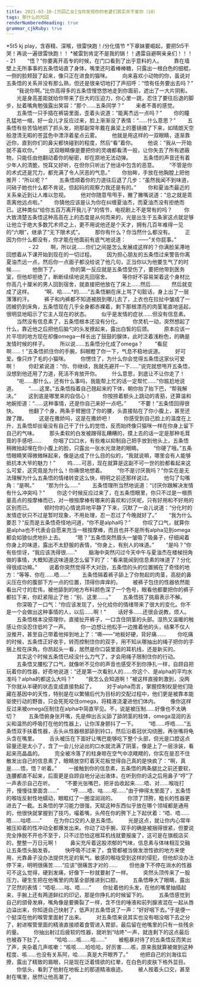 ```yaml
---
title: 2021-03-10-[咒回乙女]当你发现你的老婆们其实并不爱你（10）
tags: 那什么的咒回
renderNumberedHeading: true
grammar_cjkRuby: true
---
```

*5t5 kj play，含吞精、深喉，很雷快跑！/分化情节
*下章妹要崛起，要把5t5干哭！再说一遍很雷快跑！！
*被雷到肯定不是我的锅！！遇雷自避啊亲亲们！！！　
　
　　- 21
　　“悟？”你要离开高专的时候，在门口看到了出乎意料的人。
　　靠在墙壁上无所事事的五条悟站直了身体，嘴里还叼着棒棒糖，只露出一根白色的细棍，一侧的脸颊鼓了起来，像只正在进食的猫咪。
　　向来喜欢小动物的你，虽说对五条悟的关系并没有那么熟，但还是很亲切地打了声招呼：“悟有任务要出去吗？”
　　“我说你啊。”比你高得多的五条悟慢悠悠地走到你面前，遮出了一大片阴影。
　　光是身高差距就给你带来了巨大的压迫力，你心里一跳，忍住了要往后退的脚步，扯着嘴角勉强露出笑容：“那个……五条同学？”
　　来者不善的感觉。
　　五条悟一只手插在裤袋里面，歪着头说道：“能离杰远一点吗？”
　　你的瞳孔猛地一缩，好一会儿才反应过来，脸上渐渐没了表情：“……什么意思？”
　　五条悟有些苦恼地抓了抓头发，把那副常年戴在鼻梁上的墨镜摘了下来，如晴朗天空般澄清无暇的苍蓝色中漂浮着星点云雾。
　　他就是用这样的一双眼睛，逐渐靠近你，直到你们的鼻尖都快碰到的程度，然后“看”着你。
　　他说：“我从一开始就不喜欢你。”
　　这双眼睛像是要把你的灵魂都看清一般，让你失去了所有遮蔽物，只能任由他翻动着你的秘密，却在原地无法动弹。
　　五条悟的声音还有着少年人的清脆，悦耳又好听，在但你只听出了他话中包含的恶意。
　　“不管是你的术式还是咒力，都充满了令人厌恶的气息。”
　　你抬眸，手放在他胸膛上把他推开：“所以呢？”
　　五条悟顺着你的力道往后退了几步：“虽然我闻不到味道，问硝子她也什么都不肯说，但起码的观察力我还是有的。”
　　你和夏油杰最近的关系亲近到让人难以忽视。
　　他对你随意甩甩手，撇了撇嘴说道：“总之就是乖乖离他远点啦。”
　　你猜他应该是认为你在纠缠夏油杰，而夏油杰没有拒绝而已。这种类似“给你五百万离开我儿子”的情节，电视剧上不是常有的吗？
　　你大致清楚五条悟这种高高在上的态度是从何而来的，光是出生于五条家这点就足够让他立于绝大多数咒术师之上，更不用说他还是个天才，拥有几百年难得一见的“六眼”，继承了“无下限术式”。
　　那你有什么？你当然什么都没有。
　　正因为你什么都没有，你才能在他面前有底气地说道：
　　——“关你屁事。”
　　
　　- 22
　　啊，所以说……你们之间是怎么发展成这样的？你满脸呆滞地回想着从下课开始到现在的一切过程。
　　因为担心朋友的五条悟过来警告你离夏油杰远一点，然后你一点面子都没给说了他几句，正当你以为他要生气了的时候……
　　他倒下了。
　　你的第一反应就是五条悟受伤了，要把他带到医务室，但他却拒绝了，断断续续地说先回宿舍。
　　等你好不容易架着这个身材比你高几十厘米的男人回到宿舍，就直接把他放在了床上……然后……
　　然后就变成了这样。
　　“啊、哈……*的……”五条悟躺在床上骂了句脏话，身上出了一层薄薄的汗。
　　裤子和内裤都不知道被脱到哪儿去了，上衣也在拉扯中皱成了一团被扔到床角，五条悟现在几乎全身都赤裸着，剩下那根漂亮的肉茎笔直地竖起，很明显地昭示了它主人现在的状态。
　　似乎是发情的症状……但没有信息素。
　　当然没有信息素了，五条悟根本还没有分化。
　　你灵机一动，突然想起了什么，靠近他之后把他后脑勺的头发撩起来，露出白皙的后颈。
　　原本应该一片平坦的地方现在却像omega一样长出了鼓鼓的腺体，此时泛着浅粉色，的确是发情时候的样子。
　　所以说……五条悟分化成了omega？
　　“看屁啊……！”五条悟抓住你的手腕，斜眼瞪了你一下，气息不稳地说道。
　　好可爱。像只炸了毛的小猫咪。
　　你愣住了，为什么你会觉得五条悟这家伙可爱啊！
　　你赶紧说道：“你、你继续，我就先避开一下……”说完就想甩开五条悟，没想到他还用了力道，死活不肯放开你。
　　什么意思，到底让不让你走了！
　　“呃……那什么，还有什么事吗，我能帮上忙的话一定帮忙……”你尴尬地说道。
　　“……这里。”五条悟指着自己翘起来的下体，朝你抬了抬下巴，“帮我解决。”
　　这到底是哪里来的自信心！
　　你按捺着额头上跳动的青筋，还算温和地婉拒道：“……这种事情，还是你自己来好一点吧。”
　　“不要！”五条悟回得很快。
　　他翻了个身，两条手臂圈住了你的腰，头直接贴在了你小腹上，甚至还蹭了蹭。
　　这是在撒娇吗，这是在撒娇吧！
　　你感受到自己脸上的温度在上升，五条悟却丝毫没有自己干了什么的觉悟，反而始终像只猫咪一样在你身上留下自己的气味。
　　那头柔软的白发被蹭得乱糟糟的，摸上去的话一定是那种毛茸茸的手感吧……
　　你咽了口口水，有些难以抑制自己把手放到他头上，五条悟稍微抬起埋在你小腹上的脸，只露出一张水光潋滟的眼睛。
　　“你硬了哦。”五条悟眼睛笑得微微眯起来，像是达成了什么目的似的，“我就说嘛，哪里会有人能够抵抗本大爷的魅力！”
　　呜……可恶，现在就算是这副不可一世的脸都看起来这么可爱，这究竟是为什么！你痛恨地想着。
　　“你不是讨厌我吗？”你实在是无法理解为什么五条悟的情绪转变这么快，明明之前还那样说过。
　　他勾了勾嘴角：“是啊。”
　　“那为什么……”
　　五条悟理所当然地说道：“讨厌你跟解决发情有什么冲突吗？”
　　你这个时候反应过来了，在五条悟眼里，你只不过是一根质量高点的按摩棒而已，对一根按摩棒有哪来的喜欢和讨厌呢，只有好用和不好用的区别而已。
　　顿时你的心情诡异地平静了下来，沉默了一会儿说道：“分化时的发情症状只不过是暂时现象，不用处理，忍一忍过了今晚就好了。”
　　“我为什么要忍？”反而是五条悟奇怪地问道，“你不是alpha吗？”
　　你叹了口气，就算你是alpha也不代表会自愿来充当一根按摩棒，而且也并不是所有alpha见到omega都会如狼似虎地扑上去。
　　“嗯？”五条悟突然眉头一皱吸了吸鼻子，仔细闻着你身上的味道，露出不太舒服的表情，“你身上，有别人的味道。”
　　“是吗？”你有些惊讶，“我应该洗得很……”
　　脑海中突然闪过今天中午与夏油杰在楼梯拐角做的事情，大概知道这味道是怎么留下的了：“看来能闻到信息素的味道了？分化得很成功嘛。”
　　说着你突然觉得不大对劲，五条悟的头的位置搁在了奇怪的地方：“等等、你在……唔……”
　　五条悟隔着裤子舔上了你勃起的肉茎，高挺的鼻尖压在你的腹部下方一点的位置，顶得你痒痒的。
　　被裤子包住的性器依然能看出尺寸的宏伟，被他舔到的地方布料颜色深了一个色号，眼看他都要把你的裤子都拉下来，你赶紧阻止了他：“别、这里……。”
　　五条悟挑了挑眉表示不解。
　　你深吸了一口气：“你应该发现了，分化给你的情绪带来了很大的变化。你不是一个会做出这种事情的人，以后……啊！”
　　话好多……还很会说教，烦人。
　　五条悟根本没搭理你，直接扯开裤子，一口含住阴茎的头部。湿热又温暖的触感让你没忍住低吟了一声。
　　你一边想让他松手一边推着他的头，结果不仅人没推开，甚至自己带着他摔到地上了：“嘶——”地板好硬，背好痛……
　　你吃痛的时候，五条悟正好收手，转而控制住你的双手，用不知从哪抽出的绳子把你的手捆上栓在床角。你昂起头一看，居然是你口袋里面的耳机线，还是新买的。
　　其实这个时候五条悟已经没什么力气了，才会用绳子限制住你的行动。
　　五条悟叉腰松了口气，就像听不见你的声音也感受不到你挣扎一样，自顾自把玩着你的性器，好奇地说道：“还是第一次看别人的……你这个、是alpha的平均水准吗？alpha的都这么大吗？”
　　“我怎么会知道啊！”被这样直接刺激到，没两下你就从半硬的状态变成直接勃起了。
　　对于alpha而言，掌握控制权是他们隐藏在基因中的天性，特别是在以繁殖后代为目标的交配过程中，他们更是被靠本能驱使行动的野兽，只会死死咬住omega，将精液浇灌进他们体内。
　　像你这样反过来被omega压制住在alpha中简直罕见。不，说是被压制……好像也不太确切？
　　五条悟俯身张开嘴，先是伸出舌尖舔了舔阴茎的柱体，omega湿润的舌尖和温热的呼吸打在他的性器上，让你浑身颤抖了一下。
　　“唔……呼唔……”五条悟双手扶着性器，舌头从性器根部舔到铃口，然后沿着冠状沟绕圈，再张嘴将龟头含在嘴里。
　　舌头被压在下面好让嘴巴能够吃下整个头部，但光是口腔这点容量还是太小了，含了一会儿分泌出的口水就流满了阴茎，像是上了一层涂装，看起来亮晶晶的。
　　完全被冷落了的柱身晾在空气中凉飕飕的，你实在是忍不住散发出自己的信息素了，眼睛放空盯着天花板觉得自己真的是快疯了：“啊，真是……悟，悟？听着。”
　　一接触到你的信息素，五条悟的两条腿比之前还要软，连腰都直不起来，后面更是自顾自地分泌出液体，在听到你的话之后用鼻子“哼”了一声表示自己在听。
　　“不要光张嘴巴，把牙齿收起来……唔、对……喉咙打开，慢慢往里面含……”
　　“呼……唔、咕……呕……”由于伸得太里面了，五条悟的喉咙反射性地蠕动，眼眶红了一圈湿润润的。
　　你顶了顶胯，粗长的性器更进去了一截。五条悟的学习能力很强，天赋这种东西似乎放在哪个领域都是通用的，他很快就掌握到了技巧，嘬着嘴，头颅在你的胯下上下起伏着：“唔、唔……嗯……咕唔……”
　　在为你口交的人是五条悟。
　　光是这点，就让你内心常年被压抑着的性冲动全都爆发出来。你动了动手腕，双手的确是被捆得很紧，但要说完全挣脱不开也不至于，只不过恐怕这根耳机线就要报废了，这可是在旗舰店买的，整整一万日元啊！
　　鼻尖充斥着这股浓郁的气味，信息素与体味相互交融让五条悟头脑发昏。
　　快呼吸不过来了，食管都被当做发泄性欲的地方来使用，光靠鼻子没办法提供充足的氧气。敏感的喉咙受到这样的侵犯，但他却没办法停下来，明明很痛苦……“应该”很痛苦才对的……
　　但他身下不停在淌水的性器可不这么觉得，硬到发痛，好像下一秒就要射了一样。
　　突然头顶传来了一股压力，硬生生把在他嘴里的肉茎全部推进到口腔。
　　五条悟睁大了眼睛，露出了茫然的表情：“唔呕……咕、唔……”
　　你扯着他的头发，在他的嘴里抽插起来，手腕上还有两道鲜红的印记，那是你挣扎的时候留下的。
　　五条悟感觉到自己的颌骨发麻，嘴角像是要撕裂了一样，含不住的唾液和前列腺液混在一起从唇边溢出来，你知道自己快射了，低声对五条悟说了一声：“好好咽下去。”于是便一个挺深在他的喉管里面射了出来。
　　对五条悟来说其实也没有咽没咽下去之分了，射进喉管里面的精液直接顺着食管进入胃部，最后留在他嘴里的只有一些残余的量。
　　你抽出射过后疲软的性器，就听到“咕咚”一声，就连剩下的这点最后也被吞下肚了。
　　“哈哈……咳……哈……”
　　被粗暴对待了的五条悟反而笑出了声，夹杂着几声咳嗽：“咳咳……哈哈哈，好厉害……咳，原来我就算被做到这种程度、咳……也没有关系阿，哈……真是大开眼界了。”
　　他把自己的刘海往后撩，露出了精致的眉眼，只是现在泛着情欲的红晕，在白色的皮肤下格外显目。
　　你低头，看到了他射在地板上的那道精液痕迹。
　　被人按着头口交，甚至射在嘴里，居然让他高潮了。
　　